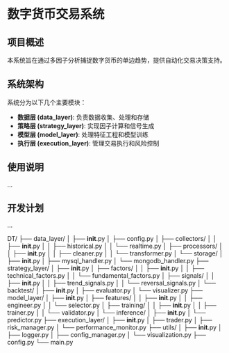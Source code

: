 # 数字货币交易系统

## 项目概述

本系统旨在通过多因子分析捕捉数字货币的单边趋势，提供自动化交易决策支持。

## 系统架构

系统分为以下几个主要模块：

- **数据层 (data_layer)**: 负责数据收集、处理和存储
- **策略层 (strategy_layer)**: 实现因子计算和信号生成
- **模型层 (model_layer)**: 处理特征工程和模型训练
- **执行层 (execution_layer)**: 管理交易执行和风险控制

## 使用说明

...

## 开发计划

...

DT/
├── data_layer/
│ ├── __init__.py
│ ├── config.py
│ ├── collectors/
│ │ ├── __init__.py
│ │ ├── historical.py
│ │ └── realtime.py
│ ├── processors/
│ │ ├── __init__.py
│ │ ├── cleaner.py
│ │ └── transformer.py
│ └── storage/
│ ├── __init__.py
│ ├── mysql_handler.py
│ └── mongodb_handler.py
├── strategy_layer/
│ ├── __init__.py
│ ├── factors/
│ │ ├── __init__.py
│ │ ├── technical_factors.py
│ │ └── fundamental_factors.py
│ ├── signals/
│ │ ├── __init__.py
│ │ ├── trend_signals.py
│ │ └── reversal_signals.py
│ └── backtest/
│ ├── __init__.py
│ ├── evaluator.py
│ └── visualizer.py
├── model_layer/
│ ├── __init__.py
│ ├── features/
│ │ ├── __init__.py
│ │ ├── engineer.py
│ │ └── selector.py
│ ├── training/
│ │ ├── __init__.py
│ │ ├── trainer.py
│ │ └── validator.py
│ └── inference/
│ ├── __init__.py
│ └── predictor.py
├── execution_layer/
│ ├── __init__.py
│ ├── trader.py
│ ├── risk_manager.py
│ └── performance_monitor.py
├── utils/
│ ├── __init__.py
│ ├── logger.py
│ ├── config_manager.py
│ └── visualization.py
├── config.py
└── main.py
